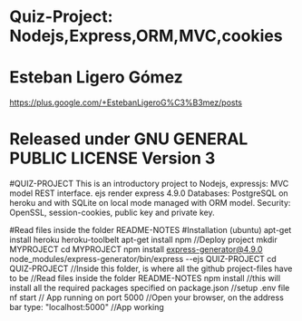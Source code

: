# Quiz-Project: Nodejs,Express,ORM,MVC,cookies
# Esteban Ligero Gómez
https://plus.google.com/+EstebanLigeroG%C3%B3mez/posts
# Released under GNU GENERAL PUBLIC LICENSE Version 3

#QUIZ-PROJECT
This is an introductory project to Nodejs, expressjs:
MVC model
REST interface.
ejs render
express 4.9.0
Databases: PostgreSQL on heroku and with SQLite on local mode managed with ORM model.
Security: OpenSSL, session-cookies, public key and private key.

#Read files inside the folder README-NOTES
#Installation (ubuntu)
apt-get install heroku heroku-toolbelt
apt-get install npm
//Deploy project
mkdir MYPROJECT
cd MYPROJECT
npm install express-generator@4.9.0
node_modules/express-generator/bin/express --ejs QUIZ-PROJECT
cd QUIZ-PROJECT
//Inside this folder, is where all the github project-files have to be
//Read files inside the folder README-NOTES
npm install //this will install all the required packages specified on package.json
//setup .env file
nf start // App running on port 5000
//Open your browser, on the address bar type: "localhost:5000"
//App working
